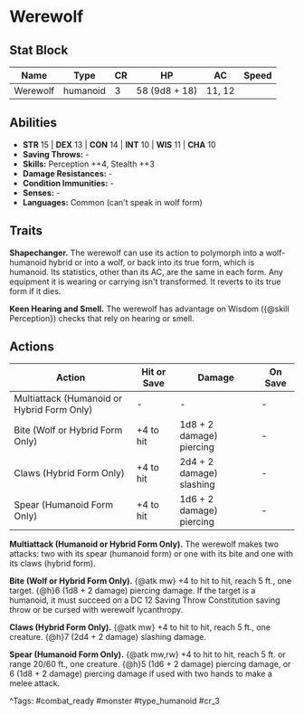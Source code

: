 # Werewolf

## Stat Block

| Name | Type | CR | HP | AC | Speed |
|------|------|----|----|----|-------|
| Werewolf | humanoid | 3 | 58 (9d8 + 18) | 11, 12 |  |

## Abilities

- **STR** 15 | **DEX** 13 | **CON** 14 | **INT** 10 | **WIS** 11 | **CHA** 10
- **Saving Throws:** -  
- **Skills:** Perception ++4, Stealth ++3  
- **Damage Resistances:** -  
- **Condition Immunities:** -  
- **Senses:** -  
- **Languages:** Common (can't speak in wolf form)

## Traits

**Shapechanger.** The werewolf can use its action to polymorph into a wolf-humanoid hybrid or into a wolf, or back into its true form, which is humanoid. Its statistics, other than its AC, are the same in each form. Any equipment it is wearing or carrying isn't transformed. It reverts to its true form if it dies.

**Keen Hearing and Smell.** The werewolf has advantage on Wisdom ({@skill Perception}) checks that rely on hearing or smell.


## Actions

| Action | Hit or Save | Damage | On Save |
|--------|--------------|--------|----------|
| Multiattack (Humanoid or Hybrid Form Only) | - | - | - |
| Bite (Wolf or Hybrid Form Only) | +4 to hit | 1d8 + 2 damage) piercing | - |
| Claws (Hybrid Form Only) | +4 to hit | 2d4 + 2 damage) slashing | - |
| Spear (Humanoid Form Only) | +4 to hit | 1d6 + 2 damage) piercing | - |

**Multiattack (Humanoid or Hybrid Form Only).** The werewolf makes two attacks: two with its spear (humanoid form) or one with its bite and one with its claws (hybrid form).

**Bite (Wolf or Hybrid Form Only).** {@atk mw} +4 to hit to hit, reach 5 ft., one target. {@h}6 (1d8 + 2 damage) piercing damage. If the target is a humanoid, it must succeed on a DC 12 Saving Throw Constitution saving throw or be cursed with werewolf lycanthropy.

**Claws (Hybrid Form Only).** {@atk mw} +4 to hit to hit, reach 5 ft., one creature. {@h}7 (2d4 + 2 damage) slashing damage.

**Spear (Humanoid Form Only).** {@atk mw,rw} +4 to hit to hit, reach 5 ft. or range 20/60 ft., one creature. {@h}5 (1d6 + 2 damage) piercing damage, or 6 (1d8 + 2 damage) piercing damage if used with two hands to make a melee attack.


^Tags: #combat_ready #monster #type_humanoid #cr_3